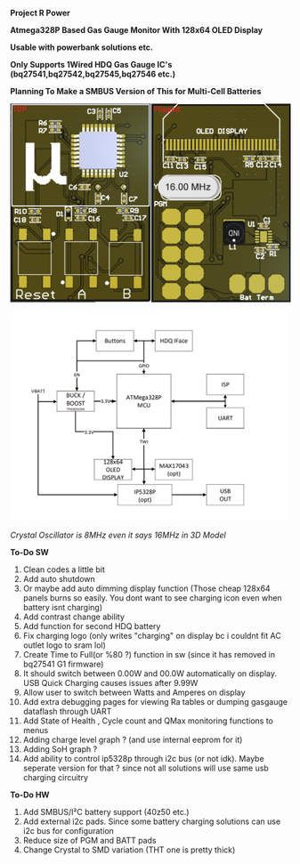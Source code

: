 **Project R Power**

**Atmega328P Based Gas Gauge Monitor With 128x64 OLED Display**

**Usable with powerbank solutions etc.**

**Only Supports 1Wired HDQ Gas Gauge IC's (bq27541,bq27542,bq27545,bq27546 etc.)**

**Planning To Make a SMBUS Version of This for Multi-Cell Batteries**

![Board Image](/HW/GaugeMaster/Pics/PCB.png)

![Block Diagram](/HW/GaugeMaster/Pics/Block.png)

*Crystal Oscillator is 8MHz even it says 16MHz in 3D Model*

**To-Do SW**
1. Clean codes a little bit
1. Add auto shutdown 
1. Or maybe add auto dimming display function (Those cheap 128x64 panels burns so easily. You dont want to see charging icon even when battery isnt charging)
1. Add contrast change ability
1. Add function for second HDQ battery
1. Fix charging logo (only writes "charging" on display bc i couldnt fit AC outlet logo to sram lol)
1. Create Time to Full(or %80 ?) function in sw (since it has removed in bq27541 G1 firmware)
1. It should switch between 0.00W and 00.0W automatically on display. USB Quick Charging causes issues after 9.99W
1. Allow user to switch between Watts and Amperes on display
1. Add extra debugging pages for viewing Ra tables or dumping gasgauge dataflash through UART
1. Add State of Health , Cycle count and QMax monitoring functions to menus
1. Adding charge level graph ? (and use internal eeprom for it)
1. Adding SoH graph ?
1. Add ability to control ip5328p through i2c bus (or not idk). Maybe seperate version for that ? since not all solutions will use same usb charging circuitry

**To-Do HW**
1. Add SMBUS/I²C battery support (40z50 etc.)
1. Add external i2c pads. Since some battery charging solutions can use i2c bus for configuration
1. Reduce size of PGM and BATT pads
1. Change Crystal to SMD variation (THT one is pretty thick)
